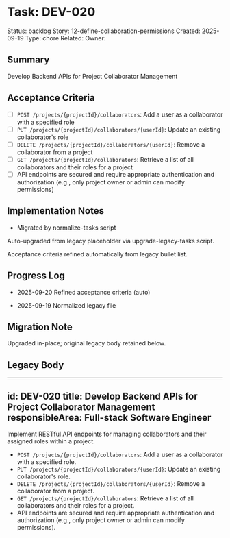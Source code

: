 # Task: DEV-020
Status: backlog
Story: 12-define-collaboration-permissions
Created: 2025-09-19
Type: chore
Related:
Owner:

## Summary
Develop Backend APIs for Project Collaborator Management

## Acceptance Criteria

- [ ] `POST /projects/{projectId}/collaborators`: Add a user as a collaborator with a specified role
- [ ] `PUT /projects/{projectId}/collaborators/{userId}`: Update an existing collaborator's role
- [ ] `DELETE /projects/{projectId}/collaborators/{userId}`: Remove a collaborator from a project
- [ ] `GET /projects/{projectId}/collaborators`: Retrieve a list of all collaborators and their roles for a project
- [ ] API endpoints are secured and require appropriate authentication and authorization (e.g., only project owner or admin can modify permissions)

## Implementation Notes
- Migrated by normalize-tasks script

Auto-upgraded from legacy placeholder via upgrade-legacy-tasks script.


Acceptance criteria refined automatically from legacy bullet list.
## Progress Log
- 2025-09-20 Refined acceptance criteria (auto)

- 2025-09-19 Normalized legacy file
## Migration Note
Upgraded in-place; original legacy body retained below.

## Legacy Body
---
id: DEV-020
title: Develop Backend APIs for Project Collaborator Management
responsibleArea: Full-stack Software Engineer
---
Implement RESTful API endpoints for managing collaborators and their assigned roles within a project.
- `POST /projects/{projectId}/collaborators`: Add a user as a collaborator with a specified role.
- `PUT /projects/{projectId}/collaborators/{userId}`: Update an existing collaborator's role.
- `DELETE /projects/{projectId}/collaborators/{userId}`: Remove a collaborator from a project.
- `GET /projects/{projectId}/collaborators`: Retrieve a list of all collaborators and their roles for a project.
- API endpoints are secured and require appropriate authentication and authorization (e.g., only project owner or admin can modify permissions).